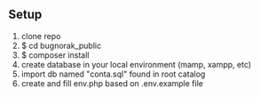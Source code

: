 ## Setup

1. clone repo
2. $ cd bugnorak_public
3. $ composer install
4. create database in your local environment (mamp, xampp, etc)
5. import db named "conta.sql" found in root catalog
6. create and fill env.php based on .env.example file



